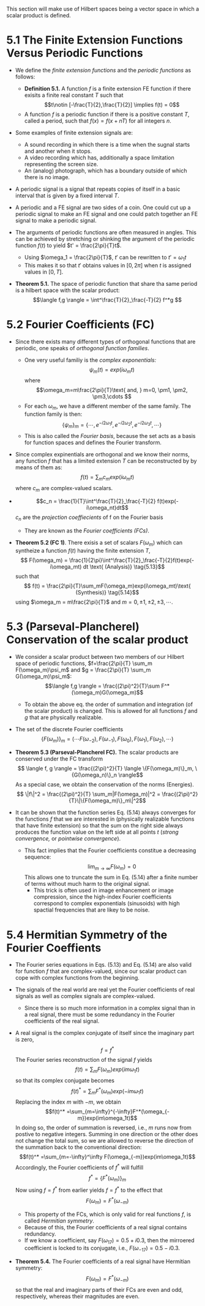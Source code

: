 
This section will make use of Hilbert spaces being a vector space in which a scalar product is defined.

# 5.1 The Finite Extension Functions Versus Periodic Functions

- We define the *finite extension functions* and the *periodic functions* as follows: 
	- **Definition 5.1.** A function $f$ is a finite extension FE function if there exisits a finite real constant $T$ such that $$t\notin [-\frac{T}{2},\frac{T}{2}] \implies f(t) = 0$$
	- A function $f$ is a periodic function if there is a positive constant $T$, called a period, such that $f(x) = f(x+nT)$ for all integers $n$.

- Some examples of finite extension signals are:
	- A sound recording in which there is a time when the sugnal starts and another when it stops.
	- A video recording which has, additionally a space limitation representing the screen size.
	- An (analog) photograph, which has a boundary outside of which there is no image.

- A periodic signal is a signal that repeats copies of itself in a basic interval that is given by a fixed interval $T$. 

- A periodic and a FE signal are two sides of a coin. One could cut up a periodic signal to make an FE signal and one could patch together an FE signal to make a periodic signal.

- The arguments of periodic functions are often measured in angles. This can be achieved by stretching or shinking the argument of the periodic function $f(t)$ to yield $t' = \frac{2\pi}{T}t$. 
	- Using $\omega_1 = \frac{2\pi}{T}$, $t'$ can be rewritten to $t' = \omega_1t$
	- This makes it so that $t'$ obtains values in $[0,2\pi]$ when $t$ is assigned values in $[0,T]$.

- **Theorem 5.1.** The space of periodic function that share tha same period is a hilbert space with the scalar product: $$\langle f,g \rangle = \int^\frac{T}{2}_\frac{-T}{2} f^*g $$


# 5.2 Fourier Coefficients (FC)

- Since there exists many different types of orthogonal functions that are periodic, one speaks of *orthogonal function families*.
	- One very useful familiy is the *complex exponentials:* $$\psi_m(t) = exp(i\omega_mt)$$ where $$\omega_m=m\frac{2\pi}{T}\text{ and, } m=0, \pm1, \pm2, \pm3,\cdots $$
	- For each $\omega_m$, we have a different member of the same family. The function family is then: $$ \{\psi_m\}_m = \{\cdots, e^{-i2\omega_1t},e^{-i2\omega_2t},e^{-i2\omega_3t},\cdots\}$$
	- This is also called the *Fourier basis*, because the set acts as a basis for function spaces and defines the Fourier transform.

- Since complex expinentials are orthogonal and we know their norms, any function $f$ that has a limited extension $T$ can be reconstructed by by means of them as: $$ f(t) = \sum_m c_m exp(i\omega_mt)$$ where $c_m$ are complex-valued scalars.
- $$c_n = \frac{1}{T}\int^\frac{T}{2}_\frac{-T}{2} f(t)exp(-i\omega_nt)dt$$ $c_n$ are the *projection coeffiecients* of f on the Fourier basis
	- They are known as the *Fourier coefficients (FCs)*.

- **Theorem 5.2 (FC 1)**. There exisis a set of scalars $F(\omega_m)$ which can syntheize a function $f(t)$ having the finite extension $T$, $$ F(\omega_m) = \frac{1}{2\pi}\int^\frac{T}{2}_\frac{-T}{2}f(t)exp(-i\omega_mt) dt \text{ (Analysis)} \tag{5.13}$$ such that $$ f(t) = \frac{2\pi}{T}\sum_mF(\omega_m)exp(i\omega_mt)\text{ (Synthesis)} \tag{5.14}$$ using $\omega_m = m\frac{2\pi}{T}$ and $m = 0, \pm1, \pm2, \pm3, \cdots$.



# 5.3 (Parseval-Plancherel) Conservation of the scalar product

- We consider a scalar product between two members of our Hilbert space of periodic functions, $f=\frac{2\pi}{T} \sum_m F(\omega_m)\psi_m$ and $g = \frac{2\pi}{T} \sum_m G(\omega_m)\psi_m$: $$\langle f,g \rangle = \frac{(2\pi)^2}{T}\sum F^*(\omega_m)G(\omega_m)$$
	- To obtain the above eq. the order of summation and integration (of the scalar product) is changed. This is allowed for all functions $f$ and $g$ that are physically realizable.

- The set of the discrete Fourier coefficients $$ \{F(\omega_m)\}_m = (\cdots F(\omega_{-2}),F(\omega_{-1}),F(\omega_{0}),F(\omega_{1}),F(\omega_{2}),\cdots)$$

- **Theorem 5.3 (Parseval-Plancherel FC).** The scalar products are conserved under the FC transform $$ \langle f, g \rangle = \frac{(2\pi)^2}{T} \langle \{F(\omega_m)\}_m, \{G(\omega_n)\}_n \rangle$$ As a special case, we obtain the conservation of the norms (Energies). $$ \|f\|^2 = \frac{(2\pi)^2}{T} \sum_m|F(\omega_m)|^2 = \frac{(2\pi)^2}{T}\|\{F(\omega_m)\}_m\|^2$$
- It can be shown that the function series Eq. (5.14) always converges for the functions $f$ that we are interested in (physically realizable functions that have finite extension) so that the sum on the right side always produces the function value on the left side at all points $t$ (*strong convergence,* or *pointwise convergence*).
	- This fact implies that the Fourier coefficients constitue a decreasing sequence: $$ \lim_{m\rightarrow \infty} F(\omega_m)=0$$ This allows one to truncate the sum in Eq. (5.14) after a finite number of terms without much harm to the original signal.
		- This trick is often used in image enhancement or image compression, since the high-index Fourier coefficients correspond to complex exponentials (sinusoids) with high spactial frequencies that are likey to be noise.


# 5.4 Hermitian Symmetry of the Fourier Coeffients

- The Fourier series equations in Eqs. (5.13) and Eq. (5.14) are also valid for function $f$ that are complex-valued, since our scalar product can cope with complex functions from the beginning.
- The signals of the real world are real yet the Fourier coefficients of real signals as well as complex signals are complex-valued.
	- Since there is so much more information in a complex signal than in a real signal, there must be some redundancy in the Fourier coefficients of the real signal.

- A real signal is the complex conjugate of itself since the imaginary part is zero, $$f=f^*$$The Fourier series reconstruction of the signal $f$ yields $$f(t) =\sum_mF(\omega_m)exp(im\omega_1t)$$so that its complex conjugate becomes $$f(t)^* =\sum_mF^*(\omega_m)exp(-im\omega_1t)$$Replacing the index $m$ with $-m$, we obtain $$f(t)^* =\sum_{m=\infty}^{-\infty}F^*(\omega_{-m})exp(im\omega_1t)$$In doing so, the order of summation is reversed, i.e., $m$ runs now from postive to negative integers. Summing in one direction or the other does not change the total sum, so we are allowed to reverse the direction of the summation back to the conventional direction: $$f(t)^* =\sum_{m=-\infty}^\infty F(\omega_{-m})exp(im\omega_1t)$$Accordingly, the Fourier coefficients of $f^*$ will fulfill $$f^* = \{F^*(\omega_m)\}_m$$Now using $f=f^*$ from earlier yields $f=f^*$ to the effect that $$F(\omega_m) = F^*(\omega_{-m})$$
	- This property of the FCs, which is only valid for real functions $f$, is called *Hermitian symmetry*. 
	- Because of this, the Fourier coefficients of a real signal contains redundancy.
	- If we know a coefficient, say $F(\omega_{17}) = 0.5 + i0.3$, then the mirroered coefficient is locked to its conjugate, i.e., $F(\omega_{-17}) = 0.5-i0.3$. 
- **Theorem 5.4.** The Fourier coefficients of a real signal have Hermitian symmetry: $$F(\omega_m)=F^*(\omega_{-m})$$so that the real and imaginary parts of their FCs are even and odd, respectively, whereas their magnitudes are even.
